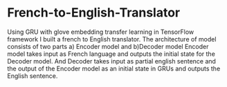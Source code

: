 # French-to-English-Translator
Using GRU with glove embedding transfer learning in TensorFlow framework I built a french to English translator. 
The architecture of model consists of two parts a) Encoder model and b)Decoder model
Encoder model takes input as French language and outputs the initial state for the Decoder model.  And Decoder takes input as partial english sentence and the output of the Encoder model as an initial state in GRUs and outputs the English sentence.
